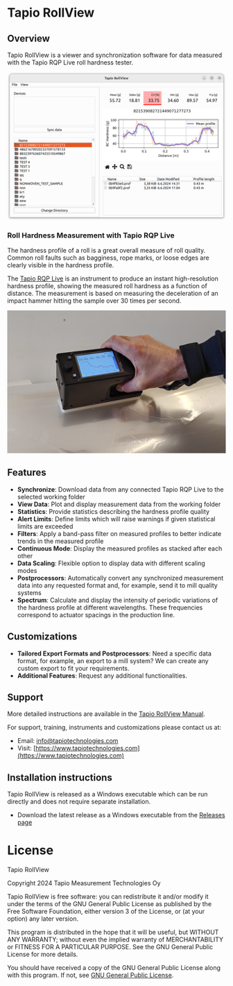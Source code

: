 # Tapio RollView

## Overview
Tapio RollView is a viewer and synchronization software for data measured with the Tapio RQP Live roll hardness tester.

![Tapio RollView](tapio-rollview-screenshot.png)

### Roll Hardness Measurement with Tapio RQP Live
The hardness profile of a roll is a great overall measure of roll quality. Common roll faults such as bagginess, rope marks, or loose edges are clearly visible in the hardness profile.

The [Tapio RQP Live](https://www.tapiotechnologies.com/tapio-rqp-live/) is an instrument to produce an instant high-resolution hardness profile, showing the measured roll hardness as a function of distance. The measurement is based on measuring the deceleration of an impact hammer hitting the sample over 30 times per second.

![Tapio RQP Live](tapio-rqp-live.png)

## Features
- **Synchronize**: Download data from any connected Tapio RQP Live to the selected working folder
- **View Data**: Plot and display measurement data from the working folder
- **Statistics**: Provide statistics describing the hardness profile quality
- **Alert Limits**: Define limits which will raise warnings if given statistical limits are exceeded
- **Filters**: Apply a band-pass filter on measured profiles to better indicate trends in the measured profile
- **Continuous Mode**: Display the measured profiles as stacked after each other
- **Data Scaling**: Flexible option to display data with different scaling modes
- **Postprocessors**: Automatically convert any synchronized measurement data into any requested format and, for example, send it to mill quality systems
- **Spectrum**: Calculate and display the intensity of periodic variations of the hardness profile at different wavelengths. These frequencies correspond to actuator spacings in the production line.

## Customizations
- **Tailored Export Formats and Postprocessors**: Need a specific data format, for example, an export to a mill system? We can create any custom export to fit your requirements.
- **Additional Features**: Request any additional functionalities.

## Support
More detailed instructions are available in the [Tapio RollView Manual](docs/rollview-manual.md).

For support, training, instruments and customizations please contact us at:
- Email: [info@tapiotechnologies.com](mailto:info@tapiotechnologies.com)
- Visit: [https://www.tapiotechnologies.com](https://www.tapiotechnologies.com)


## Installation instructions
Tapio RollView is released as a Windows executable which can be run directly and does not require separate installation.
- Download the latest release as a Windows executable from the [Releases page](https://github.com/Tapio-Measurement-Technologies/tapio-rollview/releases)


# License
Tapio RollView

Copyright 2024 Tapio Measurement Technologies Oy

Tapio RollView is free software: you can redistribute it and/or modify it under the terms of the GNU General Public License as published by the Free Software Foundation, either version 3 of the License, or (at your option) any later version.

This program is distributed in the hope that it will be useful, but WITHOUT ANY WARRANTY; without even the implied warranty of MERCHANTABILITY or FITNESS FOR A PARTICULAR PURPOSE. See the GNU General Public License for more details.

You should have received a copy of the GNU General Public License along with this program. If not, see [GNU General Public License](https://www.gnu.org/licenses/).

